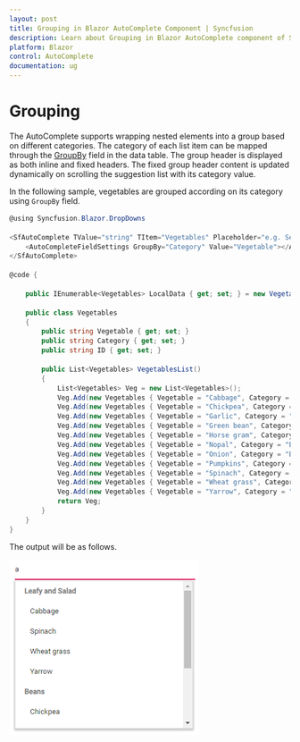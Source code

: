 ```yaml
---
layout: post
title: Grouping in Blazor AutoComplete Component | Syncfusion 
description: Learn about Grouping in Blazor AutoComplete component of Syncfusion, and more details.
platform: Blazor
control: AutoComplete
documentation: ug
---
```


# Grouping

The AutoComplete supports wrapping nested elements into a group based on different categories. The
category of each list item can be mapped through the
[GroupBy](https://help.syncfusion.com/cr/blazor/Syncfusion.Blazor.DropDowns.AutoCompleteFieldSettings.html#Syncfusion_Blazor_DropDowns_AutoCompleteFieldSettings_GroupBy) field in the data table. The group
header is displayed as both inline and fixed headers. The fixed group header content
is updated dynamically on scrolling the suggestion list with its category value.

In the following sample, vegetables are grouped according on its category using `GroupBy` field.

```csharp
@using Syncfusion.Blazor.DropDowns

<SfAutoComplete TValue="string" TItem="Vegetables" Placeholder="e.g. Select a vegetable" DataSource="@LocalData">
    <AutoCompleteFieldSettings GroupBy="Category" Value="Vegetable"></AutoCompleteFieldSettings>
</SfAutoComplete>

@code {

    public IEnumerable<Vegetables> LocalData { get; set; } = new Vegetables().VegetablesList();

    public class Vegetables
    {
        public string Vegetable { get; set; }
        public string Category { get; set; }
        public string ID { get; set; }

        public List<Vegetables> VegetablesList()
        {
            List<Vegetables> Veg = new List<Vegetables>();
            Veg.Add(new Vegetables { Vegetable = "Cabbage", Category = "Leafy and Salad", ID = "item1" });
            Veg.Add(new Vegetables { Vegetable = "Chickpea", Category = "Beans", ID = "item2" });
            Veg.Add(new Vegetables { Vegetable = "Garlic", Category = "Bulb and Stem", ID = "item3" });
            Veg.Add(new Vegetables { Vegetable = "Green bean", Category = "Beans", ID = "item4" });
            Veg.Add(new Vegetables { Vegetable = "Horse gram", Category = "Beans", ID = "item5" });
            Veg.Add(new Vegetables { Vegetable = "Nopal", Category = "Bulb and Stem", ID = "item6" });
            Veg.Add(new Vegetables { Vegetable = "Onion", Category = "Bulb and Stem", ID = "item7" });
            Veg.Add(new Vegetables { Vegetable = "Pumpkins", Category = "Leafy and Salad", ID = "item8" });
            Veg.Add(new Vegetables { Vegetable = "Spinach", Category = "Leafy and Salad", ID = "item9" });
            Veg.Add(new Vegetables { Vegetable = "Wheat grass", Category = "Leafy and Salad", ID = "item10" });
            Veg.Add(new Vegetables { Vegetable = "Yarrow", Category = "Leafy and Salad", ID = "item11" });
            return Veg;
        }
    }
}
```

The output will be as follows.

![AutoComplete](./images/grouping.png)
